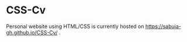 # CSS-Cv
Personal website using HTML/CSS is currently hosted on https://sabuja-gh.github.io/CSS-Cv/ .
